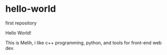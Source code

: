 # hello-world
first repository

Hello World! 

This is Melih, i like c++ programming, python, and tools for front-end web dev. 
